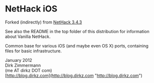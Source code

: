NetHack iOS
===========

Forked (indirectly) from [NetHack
3.4.3](https://github.com/Vanilla-NetHack/NetHack)

See also the README in the top folder of this distribution for information about
Vanilla NetHack.

Common base for various iOS (and maybe even OS X) ports, containing files for
basic infrastructure.

January 2012  
Dirk Zimmermann  
(me AT dirkz DOT com)  
[http://blog.dirkz.com](http://blog.dirkz.com "http://blog.dirkz.com")

